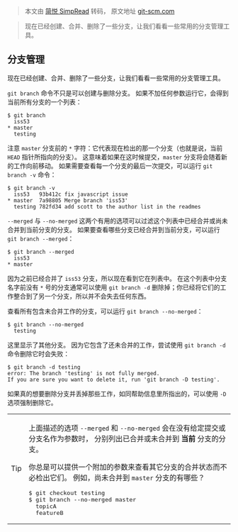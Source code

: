 > 本文由 [简悦 SimpRead](http://ksria.com/simpread/) 转码， 原文地址 [git-scm.com](https://git-scm.com/book/zh/v2/Git-%E5%88%86%E6%94%AF-%E5%88%86%E6%94%AF%E7%AE%A1%E7%90%86)

> 现在已经创建、合并、删除了一些分支，让我们看看一些常用的分支管理工具。

分支管理
----

现在已经创建、合并、删除了一些分支，让我们看看一些常用的分支管理工具。

`git branch` 命令不只是可以创建与删除分支。 如果不加任何参数运行它，会得到当前所有分支的一个列表：

```
$ git branch
  iss53
* master
  testing

```

注意 `master` 分支前的 `*` 字符：它代表现在检出的那一个分支（也就是说，当前 `HEAD` 指针所指向的分支）。 这意味着如果在这时候提交，`master` 分支将会随着新的工作向前移动。 如果需要查看每一个分支的最后一次提交，可以运行 `git branch -v` 命令：

```
$ git branch -v
  iss53   93b412c fix javascript issue
* master  7a98805 Merge branch 'iss53'
  testing 782fd34 add scott to the author list in the readmes

```

`--merged` 与 `--no-merged` 这两个有用的选项可以过滤这个列表中已经合并或尚未合并到当前分支的分支。 如果要查看哪些分支已经合并到当前分支，可以运行 `git branch --merged`：

```
$ git branch --merged
  iss53
* master

```

因为之前已经合并了 `iss53` 分支，所以现在看到它在列表中。 在这个列表中分支名字前没有 `*` 号的分支通常可以使用 `git branch -d` 删除掉；你已经将它们的工作整合到了另一个分支，所以并不会失去任何东西。

查看所有包含未合并工作的分支，可以运行 `git branch --no-merged`：

```
$ git branch --no-merged
  testing

```

这里显示了其他分支。 因为它包含了还未合并的工作，尝试使用 `git branch -d` 命令删除它时会失败：

```
$ git branch -d testing
error: The branch 'testing' is not fully merged.
If you are sure you want to delete it, run 'git branch -D testing'.

```

如果真的想要删除分支并丢掉那些工作，如同帮助信息里所指出的，可以使用 `-D` 选项强制删除它。

<table><tbody><tr><td><p>Tip</p></td><td><p>上面描述的选项 <code>--merged</code> 和 <code>--no-merged</code> 会在没有给定提交或分支名作为参数时， 分别列出已合并或未合并到 <strong>当前</strong> 分支的分支。</p><p>你总是可以提供一个附加的参数来查看其它分支的合并状态而不必检出它们。 例如，尚未合并到 <code>master</code> 分支的有哪些？</p><pre>$ git checkout testing
$ git branch --no-merged master
  topicA
  featureB
</pre></td></tr></tbody></table>